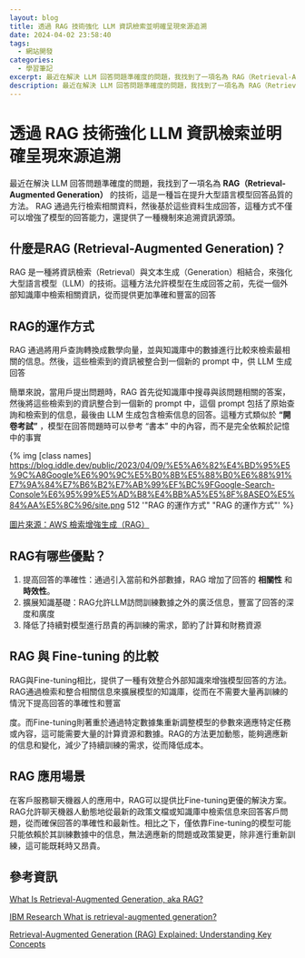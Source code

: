 ```yaml
---
layout: blog
title: 透過 RAG 技術強化 LLM 資訊檢索並明確呈現來源追溯
date: 2024-04-02 23:58:40
tags:
  - 網站開發
categories:
  - 學習筆記
excerpt: 最近在解決 LLM 回答問題準確度的問題，我找到了一項名為 RAG（Retrieval-Augmented Generation）的技術，這是一種旨在提升大型語言模型回答品質的方法。 RAG 通過先行檢索相關資料，然後基於這些資料生成回答，這種方式不僅可以增強了模型的回答能力，還提供了一種機制來追溯資訊源頭。
description: 最近在解決 LLM 回答問題準確度的問題，我找到了一項名為 RAG（Retrieval-Augmented Generation）的技術，這是一種旨在提升大型語言模型回答品質的方法。 RAG 通過先行檢索相關資料，然後基於這些資料生成回答，這種方式不僅可以增強了模型的回答能力，還提供了一種機制來追溯資訊源頭。
---
```

# 透過 RAG 技術強化 LLM 資訊檢索並明確呈現來源追溯

最近在解決 LLM 回答問題準確度的問題，我找到了一項名為 **RAG（Retrieval-Augmented Generation）** 的技術，這是一種旨在提升大型語言模型回答品質的方法。 RAG 通過先行檢索相關資料，然後基於這些資料生成回答，這種方式不僅可以增強了模型的回答能力，還提供了一種機制來追溯資訊源頭。

## 什麼是RAG (Retrieval-Augmented Generation)？
RAG 是一種將資訊檢索（Retrieval）與文本生成（Generation）相結合，來強化大型語言模型（LLM）的技術。這種方法允許模型在生成回答之前，先從一個外部知識庫中檢索相關資訊，從而提供更加準確和豐富的回答​

## RAG的運作方式
RAG 通過將用戶查詢轉換成數學向量，並與知識庫中的數據進行比較來檢索最相關的信息。然後，這些檢索到的資訊被整合到一個新的 prompt 中，供 LLM 生成回答

簡單來說，當用戶提出問題時，RAG 首先從知識庫中搜尋與該問題相關的答案，然後將這些檢索到的資訊整合到一個新的 prompt 中，這個 prompt 包括了原始查詢和檢索到的信息，最後由 LLM 生成包含檢索信息的回答。這種方式類似於 **“開卷考試”** ，模型在回答問題時可以參考 “書本” 中的內容，而不是完全依賴於記憶中的事實

{% img [class names] https://blog.iddle.dev/public/2023/04/09/%E5%A6%82%E4%BD%95%E5%9C%A8Google%E6%90%9C%E5%B0%8B%E5%88%B0%E6%88%91%E7%9A%84%E7%B6%B2%E7%AB%99%EF%BC%9FGoogle-Search-Console%E6%95%99%E5%AD%B8%E4%BB%A5%E5%8F%8ASEO%E5%84%AA%E5%8C%96/site.png  512 '"RAG 的運作方式" "RAG 的運作方式"' %}

[圖片來源：AWS 檢索增強生成（RAG）](https://docs.aws.amazon.com/zh_tw/sagemaker/latest/dg/jumpstart-foundation-models-customize-rag.html)

## RAG有哪些優點？
1. 提高回答的準確性：通過引入當前和外部數據，RAG 增加了回答的 **相關性** 和 **時效性​**​。
2. 擴展知識基礎：RAG允許LLM訪問訓練數據之外的廣泛信息，豐富了回答的深度和廣度​ 
3. 降低了持續對模型進行昂貴的再訓練的需求，節約了計算和財務資源

## RAG 與 Fine-tuning 的比較
RAG與Fine-tuning相比，提供了一種有效整合外部知識來增強模型回答的方法。RAG通過檢索和整合相關信息來擴展模型的知識庫，從而在不需要大量再訓練的情況下提高回答的準確性和豐富

度。而Fine-tuning則著重於通過特定數據集重新調整模型的參數來適應特定任務或內容，這可能需要大量的計算資源和數據。RAG的方法更加動態，能夠適應新的信息和變化，減少了持續訓練的需求，從而降低成本。

## RAG 應用場景
在客戶服務聊天機器人的應用中，RAG可以提供比Fine-tuning更優的解決方案。RAG允許聊天機器人動態地從最新的政策文檔或知識庫中檢索信息來回答客戶問題，從而確保回答的準確性和最新性。相比之下，僅依靠Fine-tuning的模型可能只能依賴於其訓練數據中的信息，無法適應新的問題或政策變更，除非進行重新訓練，這可能既耗時又昂貴。

## 參考資訊
[What Is Retrieval-Augmented Generation, aka RAG?
](https://blogs.nvidia.com/blog/what-is-retrieval-augmented-generation/)

[IBM Research What is retrieval-augmented generation?
](https://research.ibm.com/blog/retrieval-augmented-generation-RAG)

[Retrieval-Augmented Generation (RAG) Explained: Understanding Key Concepts](https://www.datastax.com/guides/what-is-retrieval-augmented-generation)